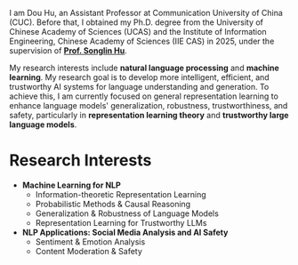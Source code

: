I am Dou Hu, an Assistant Professor at Communication University of China (CUC). 
Before that, I obtained my Ph.D. degree from the University of Chinese Academy of Sciences (UCAS) and the Institute of Information Engineering, Chinese Academy of Sciences (IIE CAS) in 2025, under the supervision of [**Prof. Songlin Hu**](https://people.ucas.ac.cn/~husonglin?language=en). 


My research interests include **natural language processing** and **machine learning**. 
My research goal is to develop more intelligent, efficient, and trustworthy AI systems for language understanding and generation. 
To achieve this, I am currently focused on general representation learning to enhance language models' generalization, robustness, trustworthiness, and safety, particularly in **representation learning theory** and **trustworthy large language models**.  



# Research Interests
- **Machine Learning for NLP**
  - Information-theoretic Representation Learning
  - Probabilistic Methods & Causal Reasoning
  - Generalization & Robustness of Language Models
  - Representation Learning for Trustworthy LLMs
- **NLP Applications: Social Media Analysis and AI Safety**
  - Sentiment & Emotion Analysis
  - Content Moderation & Safety
